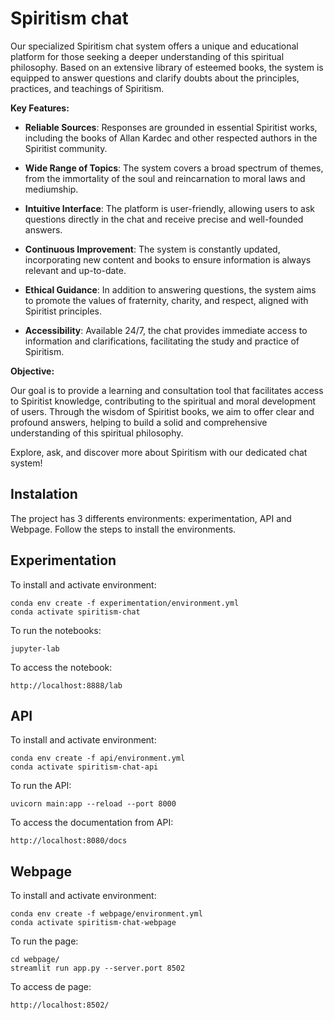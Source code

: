 # Spiritism chat

Our specialized Spiritism chat system offers a unique and educational platform for those seeking a deeper understanding of this spiritual philosophy. Based on an extensive library of esteemed books, the system is equipped to answer questions and clarify doubts about the principles, practices, and teachings of Spiritism.

**Key Features:**

- **Reliable Sources**: Responses are grounded in essential Spiritist works, including the books of Allan Kardec and other respected authors in the Spiritist community.

- **Wide Range of Topics**: The system covers a broad spectrum of themes, from the immortality of the soul and reincarnation to moral laws and mediumship.

- **Intuitive Interface**: The platform is user-friendly, allowing users to ask questions directly in the chat and receive precise and well-founded answers.

- **Continuous Improvement**: The system is constantly updated, incorporating new content and books to ensure information is always relevant and up-to-date.

- **Ethical Guidance**: In addition to answering questions, the system aims to promote the values of fraternity, charity, and respect, aligned with Spiritist principles.

- **Accessibility**: Available 24/7, the chat provides immediate access to information and clarifications, facilitating the study and practice of Spiritism.

**Objective:**

Our goal is to provide a learning and consultation tool that facilitates access to Spiritist knowledge, contributing to the spiritual and moral development of users. Through the wisdom of Spiritist books, we aim to offer clear and profound answers, helping to build a solid and comprehensive understanding of this spiritual philosophy.

Explore, ask, and discover more about Spiritism with our dedicated chat system!

## Instalation

The project has 3 differents environments: experimentation, API and Webpage. Follow the steps to install the environments.

## Experimentation

To install and activate environment:
```
conda env create -f experimentation/environment.yml
conda activate spiritism-chat
```

To run the notebooks:
```
jupyter-lab
```

To access the notebook:

```
http://localhost:8888/lab
```

## API

To install and activate environment:
```
conda env create -f api/environment.yml
conda activate spiritism-chat-api
```


To run the API:
```
uvicorn main:app --reload --port 8000
```

To access the documentation from API:

```
http://localhost:8080/docs
```

## Webpage

To install and activate environment:
```
conda env create -f webpage/environment.yml
conda activate spiritism-chat-webpage
```

To run the page:

```
cd webpage/
streamlit run app.py --server.port 8502
```

To access de page:
```
http://localhost:8502/
```